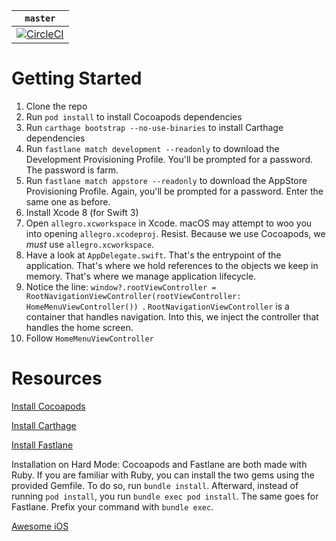 | `master` |
|:--------:|
| [![CircleCI](https://circleci.com/gh/TeamAllegro/allegro.svg?style=svg&circle-token=027c45e319de130d49216fe2fcc036eeb5a800f5)](https://circleci.com/gh/TeamAllegro/allegro) |

# Getting Started

1. Clone the repo
1. Run `pod install` to install Cocoapods dependencies
1. Run `carthage bootstrap --no-use-binaries` to install Carthage dependencies
1. Run `fastlane match development --readonly` to download the Development Provisioning Profile. You'll be prompted for a password. The password is farm.
1. Run `fastlane match appstore --readonly` to download the AppStore Provisioning Profile. Again, you'll be prompted for a password. Enter the same one as before.
1. Install Xcode 8 (for Swift 3)
1. Open `allegro.xcworkspace` in Xcode. macOS may attempt to woo you into opening `allegro.xcodeproj`. Resist. Because we use Cocoapods, we *must* use `allegro.xcworkspace`.
1. Have a look at `AppDelegate.swift`. That's the entrypoint of the application. That's where we hold references to the objects we keep in memory. That's where we manage application lifecycle.
1. Notice the line: `window?.rootViewController = RootNavigationViewController(rootViewController: HomeMenuViewController())
`. `RootNavigationViewController` is a container that handles navigation. Into this, we inject the controller that handles the home screen.
1. Follow `HomeMenuViewController`

# Resources

[Install Cocoapods](https://guides.cocoapods.org/using/getting-started.html)

[Install Carthage](https://github.com/Carthage/Carthage#installing-carthage)

[Install Fastlane](https://github.com/fastlane/fastlane#installation)

Installation on Hard Mode: Cocoapods and Fastlane are both made with Ruby. If you are familiar with Ruby,
you can install the two gems using the provided Gemfile. To do so, run `bundle
install`. Afterward, instead of running `pod install`, you run `bundle exec pod
install`. The same goes for Fastlane. Prefix your command with `bundle exec`.

[Awesome iOS](https://github.com/vsouza/awesome-ios)
